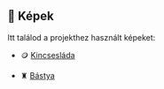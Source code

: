 ## 📸 Képek

Itt találod a projekthez használt képeket:

- 🪙 [Kincsesláda](https://vectorportal.com/vector/treasure-chest-with-coins/31334)  

- ♜ [Bástya](https://openclipart.org/detail/232908/rook-chess-piece)  